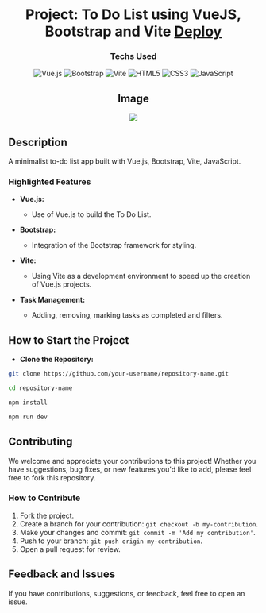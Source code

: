 <div align="center">

  <h1>Project: To Do List using VueJS, Bootstrap and Vite <a href="https://vue-js-to-do-list-pink.vercel.app/">Deploy</a></h1>

  ### Techs Used

  ![Vue.js](https://img.shields.io/badge/vuejs-%2335495e.svg?style=for-the-badge&logo=vuedotjs&logoColor=%234FC08D)
  ![Bootstrap](https://img.shields.io/badge/bootstrap-%238511FA.svg?style=for-the-badge&logo=bootstrap&logoColor=white)
  ![Vite](https://img.shields.io/badge/vite-%23646CFF.svg?style=for-the-badge&logo=vite&logoColor=white)
  ![HTML5](https://img.shields.io/badge/html5-%23E34F26.svg?style=for-the-badge&logo=html5&logoColor=white)
  ![CSS3](https://img.shields.io/badge/css3-%231572B6.svg?style=for-the-badge&logo=css3&logoColor=white)
  ![JavaScript](https://img.shields.io/badge/javascript-%23323330.svg?style=for-the-badge&logo=javascript&logoColor=%23F7DF1E)

  ## Image
  
  <img src="https://i.postimg.cc/Y08H8FvY/screencapture-vue-js-to-do-list-pink-vercel-app-2023-12-17-19-03-53.png"/>

</div>

## Description

A minimalist to-do list app built with Vue.js, Bootstrap, Vite, JavaScript.

### Highlighted Features

- **Vue.js:**
  - Use of Vue.js to build the To Do List.

- **Bootstrap:**
  - Integration of the Bootstrap framework for styling.

- **Vite:**
  - Using Vite as a development environment to speed up the creation of Vue.js projects.

- **Task Management:**
  - Adding, removing, marking tasks as completed and filters.

## How to Start the Project

- **Clone the Repository:**

```bash
git clone https://github.com/your-username/repository-name.git
```
```bash
cd repository-name
```
```bash
npm install
```
```bash
npm run dev
```

## Contributing

We welcome and appreciate your contributions to this project! Whether you have suggestions, bug fixes, or new features you'd like to add, please feel free to fork this repository.

### How to Contribute

1. Fork the project.
2. Create a branch for your contribution: `git checkout -b my-contribution`.
3. Make your changes and commit: `git commit -m 'Add my contribution'`.
4. Push to your branch: `git push origin my-contribution`.
5. Open a pull request for review.

## Feedback and Issues

If you have contributions, suggestions, or feedback, feel free to open an issue.
